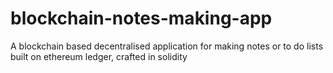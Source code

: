 # blockchain-notes-making-app
A blockchain based decentralised application for making notes or to do lists built on ethereum ledger, crafted in solidity 
